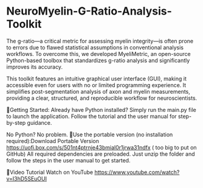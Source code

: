# NeuroMyelin-G-Ratio-Analysis-Toolkit
The g-ratio—a critical metric for assessing myelin integrity—is often prone to errors due to flawed statistical assumptions in conventional analysis workflows. To overcome this, we developed MyeliMetric, an open-source Python-based toolbox that standardizes g-ratio analysis and significantly improves its accuracy.

This toolkit features an intuitive graphical user interface (GUI), making it accessible even for users with no or limited programming experience. It simplifies post-segmentation analysis of axon and myelin measurements, providing a clear, structured, and reproducible workflow for neuroscientists.

🚀Getting Started:
Already have Python installed?
Simply run the main.py file to launch the application. Follow the tutorial and the user manual for step-by-step guidance.

No Python? No problem.
🔗Use the portable version (no installation required):Download Portable Version https://uofi.box.com/s/501nt4ptrnje43bmial0r1jrwa31ndfx  ( too big to put on GitHub)
All required dependencies are preloaded. Just unzip the folder and follow the steps in the user manual to get started.

🎥Video Tutorial
Watch on YouTube https://www.youtube.com/watch?v=I3hD5SEuOUI
